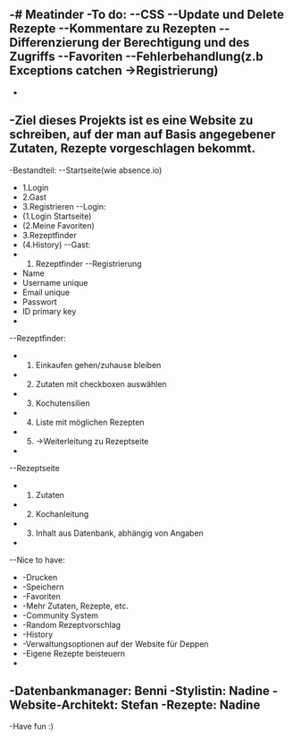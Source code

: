 -# Meatinder
-To do:
--CSS
--Update und Delete Rezepte
--Kommentare zu Rezepten
--Differenzierung der Berechtigung und des Zugriffs
--Favoriten
--Fehlerbehandlung(z.b Exceptions catchen ->Registrierung)
-
-
-Ziel dieses Projekts ist es eine Website zu schreiben, auf der man auf Basis angegebener Zutaten, Rezepte vorgeschlagen bekommt.
-
-Bestandteil:
--Startseite(wie absence.io)
-    1.Login
-    2.Gast
-    3.Registrieren
--Login:
-    (1.Login Startseite)
-    (2.Meine Favoriten)
-    3.Rezeptfinder
-    (4.History)
--Gast:
-    1. Rezeptfinder
--Registrierung
-    Name
-    Username unique 
-    Email unique
-    Passwort
-    ID primary key
-    
--Rezeptfinder:
-    1. Einkaufen gehen/zuhause bleiben
-    2. Zutaten mit checkboxen auswählen
-    3. Kochutensilien
-    4. Liste mit möglichen Rezepten
-    5. ->Weiterleitung zu Rezeptseite
-    
--Rezeptseite
-    1. Zutaten
-    2. Kochanleitung
-    3. Inhalt aus Datenbank, abhängig von Angaben
-    
--Nice to have:
-    -Drucken
-    -Speichern
-    -Favoriten
-    -Mehr Zutaten, Rezepte, etc.
-    -Community System
-    -Random Rezeptvorschlag
-    -History
-    -Verwaltungsoptionen auf der Website für Deppen
-    -Eigene Rezepte beisteuern
-    
-Datenbankmanager: Benni
-Stylistin: Nadine
-Website-Architekt: Stefan
-Rezepte: Nadine
-
-Have fun :)

